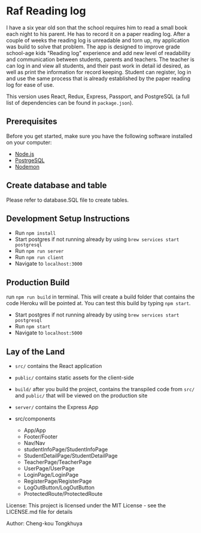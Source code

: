 # Raf Reading log
I have a six year old son that the school requires him to read a small book each night to his parent. He has to record it on a paper reading log. After a couple of weeks the reading log is unreadable and torn up,
my application was build to solve that problem.
The app is designed to improve grade school-age kids "Reading log" experience and add new level of readability and communication between students, parents and teachers.
The teacher is can log in and view all students, and their past work in detail id desired, as well as print the information for record keeping.
Student can register, log in and use the same process that is already established by the paper reading log for ease of use.



This version uses React, Redux, Express, Passport, and PostgreSQL (a full list of dependencies can be found in `package.json`).

## Prerequisites

Before you get started, make sure you have the following software installed on your computer:

- [Node.js](https://nodejs.org/en/)
- [PostrgeSQL](https://www.postgresql.org/)
- [Nodemon](https://nodemon.io/)

## Create database and table

Please refer to database.SQL file to create tables.


## Development Setup Instructions

* Run `npm install`
* Start postgres if not running already by using `brew services start postgresql`
* Run `npm run server`
* Run `npm run client`
* Navigate to `localhost:3000`



## Production Build

run `npm run build` in terminal. This will create a build folder that contains the code Heroku will be pointed at. You can test this build by typing `npm start`.
* Start postgres if not running already by using `brew services start postgresql`
* Run `npm start`
* Navigate to `localhost:5000`

## Lay of the Land

* `src/` contains the React application
* `public/` contains static assets for the client-side
* `build/` after you build the project, contains the transpiled code from `src/` and `public/` that will be viewed on the        production site
* `server/` contains the Express App

* src/components
  * App/App
  * Footer/Footer
  * Nav/Nav
  * studentInfoPage/StudentInfoPage
  * StudentDetailPage/StudentDetailPage
  * TeacherPage/TeacherPage
  * UserPage/UserPage
  * LoginPage/LoginPage
  * RegisterPage/RegisterPage
  * LogOutButton/LogOutButton
  * ProtectedRoute/ProtectedRoute

License:
This project is licensed under the MIT License - see the LICENSE.md file for details

Author:
Cheng-kou Tongkhuya
